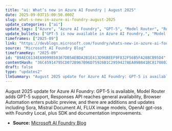 ```yaml
---
title: "ai: What’s new in Azure AI Foundry | August 2025"
date: 2025-09-03T15:00:50.000Z
slug: what-s-new-in-azure-ai-foundry-august-2025
update_categories: ["ai"]
update_tags: ["Azure", "Azure AI Foundry", "GPT-5", "Model Router", "Responses API", "Browser Automation", "Sora", "Mistral Document AI", "FLUX", "OpenAI gpt-oss", "Foundry Local", "SDK", "Documentation", "August 2025"]
update_bullets: ["GPT-5 is now available in Azure AI Foundry.", "Model Router adds support for GPT-5.", "Responses API is generally available (GA).", "Browser Automation enters public preview.", "Sora receives feature and/or performance updates.", "Mistral Document AI is added to Foundry.", "FLUX family of image models introduced.", "OpenAI gpt-oss supported with Foundry Local deployment.", "SDKs and documentation updated to reflect new models and APIs."]
timeframes: ["2025-09"]
link: "https://devblogs.microsoft.com/foundry/whats-new-in-azure-ai-foundry-august-2025/"
source: "Microsoft AI Foundry Blog"
timeframeKey: "2025-09"
id: "B9AEC6134EA9099850367DB5AEBDA2B1E413D96BEEF9F832F56B5FA28BCB95D4"
contentHash: "36C45914795CD072B967B96D75926B1C2959427AEA09B841BC817080222DE2ED"
draft: false
type: "updates2"
llmSummary: "August 2025 update for Azure AI Foundry: GPT-5 is available, Model Router adds GPT-5 support, Responses API reaches general availability, Browser Automation enters public preview, and there are additions and updates including Sora, Mistral Document AI, FLUX image models, OpenAI gpt-oss with Foundry Local, plus SDK and documentation improvements."
---
```


August 2025 update for Azure AI Foundry: GPT-5 is available, Model Router adds GPT-5 support, Responses API reaches general availability, Browser Automation enters public preview, and there are additions and updates including Sora, Mistral Document AI, FLUX image models, OpenAI gpt-oss with Foundry Local, plus SDK and documentation improvements.

- **Source:** [Microsoft AI Foundry Blog](https://devblogs.microsoft.com/foundry/whats-new-in-azure-ai-foundry-august-2025/)
